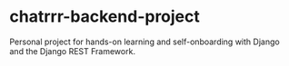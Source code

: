 # chatrrr-backend-project
Personal project for hands-on learning and self-onboarding with Django and the Django REST Framework.
